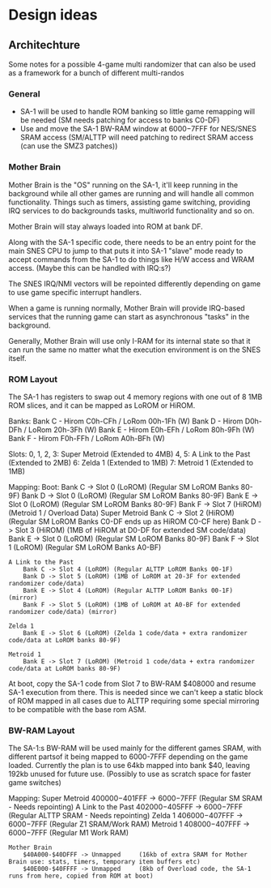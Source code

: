 # Design ideas

## Architechture
Some notes for a possible 4-game multi randomizer that can also be used as a framework for a bunch of different multi-randos

### General
- SA-1 will be used to handle ROM banking so little game remapping will be needed (SM needs patching for access to banks C0-DF)
- Use and move the SA-1 BW-RAM window at $6000-$7FFF for NES/SNES SRAM access (SM/ALTTP will need patching to redirect SRAM access (can use the SMZ3 patches))

### Mother Brain
Mother Brain is the "OS" running on the SA-1, it'll keep running in the background while all other games are running and will handle all common functionality.
Things such as timers, assisting game switching, providing IRQ services to do backgrounds tasks, multiworld functionality and so on.

Mother Brain will stay always loaded into ROM at bank DF.

Along with the SA-1 specific code, there needs to be an entry point for the main SNES CPU to jump to that puts it into SA-1 "slave" mode ready to accept commands from the SA-1 to do things like H/W access and WRAM access. (Maybe this can be handled with IRQ:s?)

The SNES IRQ/NMI vectors will be repointed differently depending on game to use game specific interrupt handlers.

When a game is running normally, Mother Brain will provide IRQ-based services that the running game can start as asynchronous "tasks" in the background.

Generally, Mother Brain will use only I-RAM for its internal state so that it can run the same no matter what the execution environment is on the SNES itself.


### ROM Layout
The SA-1 has registers to swap out 4 memory regions with one out of 8 1MB ROM slices, and it can be mapped as LoROM or HiROM.

Banks:
    Bank C - Hirom C0h-CFh / LoRom 00h-1Fh (W)
    Bank D - Hirom D0h-DFh / LoRom 20h-3Fh (W)
    Bank E - Hirom E0h-EFh / LoRom 80h-9Fh (W)
    Bank F - Hirom F0h-FFh / LoRom A0h-BFh (W)

Slots:
    0, 1, 2, 3: Super Metroid (Extended to 4MB)
    4, 5:       A Link to the Past (Extended to 2MB)
    6:          Zelda 1 (Extended to 1MB)
    7:          Metroid 1 (Extended to 1MB)

Mapping:
    Boot:
        Bank C -> Slot 0 (LoROM) (Regular SM LoROM Banks 80-9F)
        Bank D -> Slot 0 (LoROM) (Regular SM LoROM Banks 80-9F)
        Bank E -> Slot 0 (LoROM) (Regular SM LoROM Banks 80-9F)
        Bank F -> Slot 7 (HiROM) (Metroid 1 / Overload Data)
    Super Metroid
        Bank C -> Slot 2 (HiROM) (Regular SM LoROM Banks C0-DF ends up as HiROM C0-CF here)
        Bank D -> Slot 3 (HiROM) (1MB of HiROM at D0-DF for extended SM code/data)
        Bank E -> Slot 0 (LoROM) (Regular SM LoROM Banks 80-9F)
        Bank F -> Slot 1 (LoROM) (Regular SM LoROM Banks A0-BF)
    
    A Link to the Past
        Bank C -> Slot 4 (LoROM) (Regular ALTTP LoROM Banks 00-1F)
        Bank D -> Slot 5 (LoROM) (1MB of LoROM at 20-3F for extended randomizer code/data)
        Bank E -> Slot 4 (LoROM) (Regular ALTTP LoROM Banks 00-1F) (mirror)
        Bank F -> Slot 5 (LoROM) (1MB of LoROM at A0-BF for extended randomizer code/data) (mirror)
    
    Zelda 1
        Bank E -> Slot 6 (LoROM) (Zelda 1 code/data + extra randomizer code/data at LoROM banks 80-9F)
    
    Metroid 1
        Bank E -> Slot 7 (LoROM) (Metroid 1 code/data + extra randomizer code/data at LoROM banks 80-9F)

At boot, copy the SA-1 code from Slot 7 to BW-RAM $408000 and resume SA-1 execution from there.
This is needed since we can't keep a static block of ROM mapped in all cases due to ALTTP requiring some special mirroring to
be compatible with the base rom ASM.

### BW-RAM Layout
The SA-1:s BW-RAM will be used mainly for the different games SRAM, with different partsof it being mapped to 6000-7FFF depending on the game loaded.
Currently the plan is to use 64kb mapped into bank $40, leaving 192kb unused for future use. (Possibly to use as scratch space for faster game switches)

Mapping:
    Super Metroid
        $400000-$401FFF -> $6000-$7FFF  (Regular SM SRAM - Needs repointing)
    A Link to the Past
        $402000-$405FFF -> $6000-$7FFF  (Regular ALTTP SRAM - Needs repointing)
    Zelda 1
        $406000-$407FFF -> $6000-$7FFF  (Regular Z1 SRAM/Work RAM)
    Metroid 1
        $408000-$407FFF -> $6000-$7FFF  (Regular M1 Work RAM)
    
    Mother Brain
        $40A000-$40DFFF -> Unmapped     (16kb of extra SRAM for Mother Brain use: stats, timers, temporary item buffers etc)
        $40E000-$40FFFF -> Unmapped     (8kb of Overload code, the SA-1 runs from here, copied from ROM at boot)
